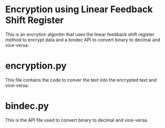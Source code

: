 # Encryption using Linear Feedback Shift Register
This is an encrytion algoritm that uses the linear feedback shift register method to encrypt data and a bindec API to convert binary to decimal and vice-versa.

# encryption.py
This file contains the code to conver the text into the encrypted text and vice-versa.

# bindec.py
This is the API file used to convert binary to decimal and vice-versa.

